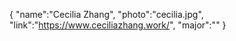{
  "name":"Cecilia Zhang",
  "photo":"cecilia.jpg",
  "link":"https://www.ceciliazhang.work/",
  "major":""
}
